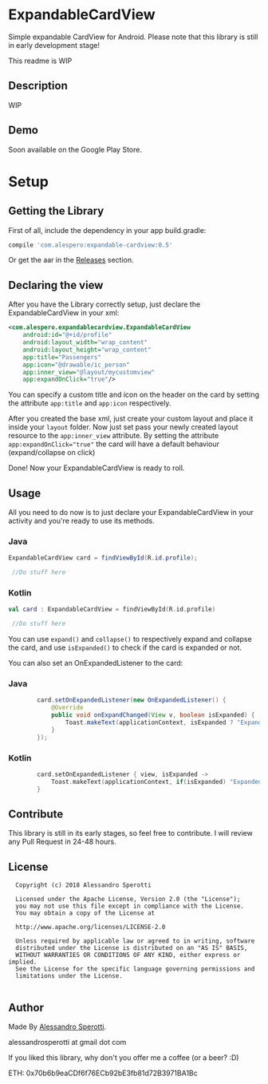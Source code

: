 # ExpandableCardView
Simple expandable CardView for Android.
Please note that this library is still in early development stage!

This readme is WIP

## Description

WIP

## Demo

Soon available on the Google Play Store.

# Setup

## Getting the Library

First of all, include the dependency in your app build.gradle:

```gradle
compile 'com.alespero:expandable-cardview:0.5'
```

Or get the aar in the [Releases](https://github.com/AleSpero/ExpandableCardView/releases) section.

## Declaring the view

After you have the Library correctly setup, just declare the ExpandableCardView in your xml:

```xml
<com.alespero.expandablecardview.ExpandableCardView
    android:id="@+id/profile"
    android:layout_width="wrap_content"
    android:layout_height="wrap_content"
    app:title="Passengers"
    app:icon="@drawable/ic_person"
    app:inner_view="@layout/mycustomview"
    app:expandOnClick="true"/>
```

You can specify a custom title and icon on the header on the card by setting the attribute ```app:title``` and  ```app:icon``` respectively.

After you created the base xml, just create your custom layout and place it inside your ```layout``` folder. Now just set pass your newly created layout resource to the ```app:inner_view``` attribute. By setting the attribute ```app:expandOnClick="true"``` the card will have a default behaviour (expand/collapse on click)

Done! Now your ExpandableCardView is ready to roll.

## Usage

All you need to do now is to just declare your ExpandableCardView in your activity and you're ready to use its methods.

### Java
```java
ExpandableCardView card = findViewById(R.id.profile);

 //Do stuff here
```
### Kotlin

```kotlin
val card : ExpandableCardView = findViewById(R.id.profile)

 //Do stuff here
```

You can use ```expand()``` and ```collapse()``` to respectively expand and collapse the card, and use ```isExpanded()``` to check if the card is expanded or not.

You can also set an OnExpandedListener to the card:

### Java
```java
        card.setOnExpandedListener(new OnExpandedListener() {
            @Override
            public void onExpandChanged(View v, boolean isExpanded) {
                Toast.makeText(applicationContext, isExpanded ? "Expanded!" : "Collapsed!", Toast.LENGTH_SHORT).show();
            }
        });
```
### Kotlin

```kotlin
        card.setOnExpandedListener { view, isExpanded ->
            Toast.makeText(applicationContext, if(isExpanded) "Expanded!" else "Collapsed!", Toast.LENGTH_SHORT).show()
        }
```
## Contribute

This library is still in its early stages, so feel free to contribute. I will review any Pull Request in 24-48 hours.

## License

```
  Copyright (c) 2018 Alessandro Sperotti
 
  Licensed under the Apache License, Version 2.0 (the "License");
  you may not use this file except in compliance with the License.
  You may obtain a copy of the License at
 
  http://www.apache.org/licenses/LICENSE-2.0
 
  Unless required by applicable law or agreed to in writing, software
  distributed under the License is distributed on an "AS IS" BASIS,
  WITHOUT WARRANTIES OR CONDITIONS OF ANY KIND, either express or implied.
  See the License for the specific language governing permissions and
  limitations under the License.
 
```

## Author
Made By [Alessandro Sperotti](www.alessandrosperotti.com). 

alessandrosperotti at gmail dot com

If you liked this library, why don't you offer me a coffee (or a beer? :D)

ETH: 0x70b6b9eaCDf6f76ECb92bE3fb81d72B3971BA1Bc
